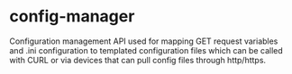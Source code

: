 # config-manager
Configuration management API used for mapping GET request variables and .ini configuration to templated configuration files which can be called with CURL or via devices that can pull config files through http/https.
